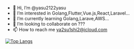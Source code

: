 - 👋 Hi, I’m @yasu2122yasu
- 👀 I’m interested in Golang,Flutter,Vue.js,React,Laravel...
- 🌱 I’m currently learning Golang,Larave,AWS...
- 💞️ I’m looking to collaborate on ???
- 📫 How to reach me ya2su1shi2@icloud.com

[![Top Langs](https://github-readme-stats.vercel.app/api/top-langs/?username=yasu2122yasu&theme=onedark
)](https://github.com/anuraghazra/github-readme-stats)
